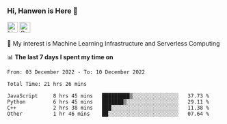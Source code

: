 ### Hi, Hanwen is Here 👋
<p>
	<a href="https://www.linkedin.com/in/liu-hanwen/"><img src="https://img.shields.io/badge/@hanwen-0A66C2?style=flat&logo=LinkedIn&logoColor=white" alt="Linkedin"  height="25px"/></a> 
	<a href="https://scholar.google.com/citations?user=HDF0su0AAAAJ"><img src="https://img.shields.io/badge/scholar-4385FE.svg?&style=plastic&logo=google-scholar&logoColor=white" alt="Google Scholar" height="25px"> </a>
</p>
🌱 My interest is Machine Learning Infrastructure and Serverless Computing

📊 **The last 7 days I spent my time on** 
<!--START_SECTION:waka-->

```text
From: 03 December 2022 - To: 10 December 2022

Total Time: 21 hrs 26 mins

JavaScript     8 hrs 45 mins   █████████▒░░░░░░░░░░░░░░░   37.73 %
Python         6 hrs 45 mins   ███████▒░░░░░░░░░░░░░░░░░   29.11 %
C++            2 hrs 38 mins   ███░░░░░░░░░░░░░░░░░░░░░░   11.38 %
Other          1 hr 46 mins    ██░░░░░░░░░░░░░░░░░░░░░░░   07.64 %
```

<!--END_SECTION:waka-->


<!--
**david990917/david990917** is a ✨ _special_ ✨ repository because its `README.md` (this file) appears on your GitHub profile.

Here are some ideas to get you started:

- 🔭 I’m currently working on ...
- 🌱 I’m currently learning ...
- 👯 I’m looking to collaborate on ...
- 🤔 I’m looking for help with ...
- 💬 Ask me about ...
- 📫 How to reach me: ...
- 😄 Pronouns: ...
- ⚡ Fun fact: ...
-->
